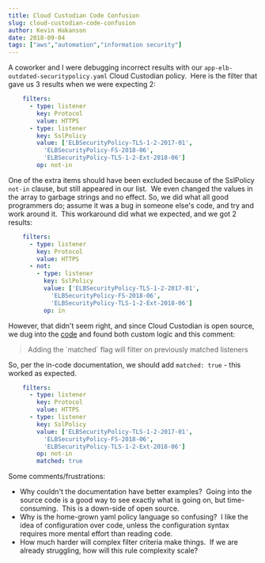 ```yaml
---
title: Cloud Custodian Code Confusion
slug: cloud-custodian-code-confusion
author: Kevin Hakanson
date: 2018-09-04
tags: ["aws","automation","information security"]
---
```

A coworker and I were debugging incorrect results with our `app-elb-outdated-securitypolicy.yaml` Cloud Custodian policy.  Here is the filter that gave us 3 results when we were expecting 2:

```yaml
    filters:
      - type: listener
        key: Protocol
        value: HTTPS
      - type: listener
        key: SslPolicy
        value: ['ELBSecurityPolicy-TLS-1-2-2017-01',
          'ELBSecurityPolicy-FS-2018-06',
          'ELBSecurityPolicy-TLS-1-2-Ext-2018-06']
        op: not-in
```

One of the extra items should have been excluded because of the SslPolicy `not-in` clause, but still appeared in our list.  We even changed the values in the array to garbage strings and no effect. So, we did what all good programmers do; assume it was a bug in someone else's code, and try and work around it.  This workaround did what we expected, and we got 2 results:

```yaml
    filters:
      - type: listener
        key: Protocol
        value: HTTPS
      - not:
        - type: listener
          key: SslPolicy
          value: ['ELBSecurityPolicy-TLS-1-2-2017-01',
            'ELBSecurityPolicy-FS-2018-06',
            'ELBSecurityPolicy-TLS-1-2-Ext-2018-06']
          op: in
```

However, that didn't seem right, and since Cloud Custodian is open source, we dug into the [code](https://github.com/capitalone/cloud-custodian/blob/d0687ab74bd882a017d2d780ef991d5a7444836b/c7n/resources/appelb.py#L643) and found both custom logic and this comment:

> Adding the \`matched\` flag will filter on previously matched listeners

So, per the in-code documentation, we should add `matched: true` - this worked as expected.

```yaml
    filters:
      - type: listener
        key: Protocol
        value: HTTPS
      - type: listener
        key: SslPolicy
        value: ['ELBSecurityPolicy-TLS-1-2-2017-01',
          'ELBSecurityPolicy-FS-2018-06',
          'ELBSecurityPolicy-TLS-1-2-Ext-2018-06']
        op: not-in
        matched: true
```

Some comments/frustrations:

* Why couldn't the documentation have better examples?  Going into the source code is a good way to see exactly what is going on, but time-consuming.  This is a down-side of open source.
* Why is the home-grown yaml policy language so confusing?  I like the idea of configuration over code, unless the configuration syntax requires more mental effort than reading code.
* How much harder will complex filter criteria make things.  If we are already struggling, how will this rule complexity scale?
